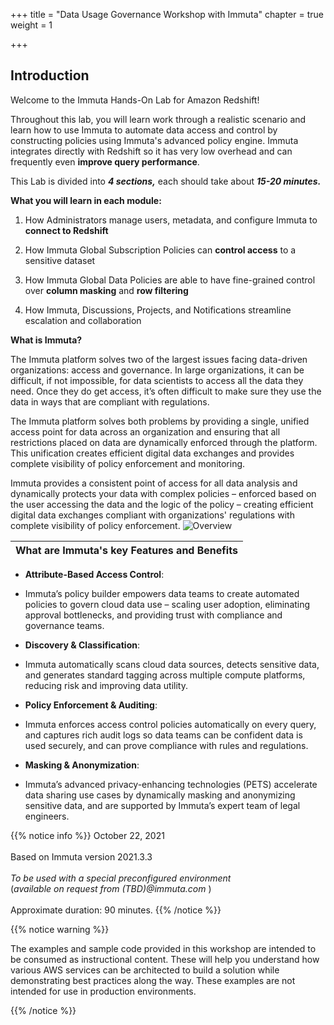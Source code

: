 +++
title = "Data Usage Governance Workshop with Immuta"
chapter = true
weight = 1

+++

## **Introduction**

Welcome to the Immuta Hands-On Lab for Amazon Redshift!

Throughout this lab, you will learn work through a realistic scenario and learn how to use Immuta to automate data access and control by constructing policies using Immuta's advanced policy engine.  Immuta integrates directly with Redshift so it has very low overhead and can frequently even **improve query performance**. 

This Lab is divided into ***4 sections,*** each should take about ***15-20 minutes.***  

**What you will learn in each module:**

1. How Administrators manage users, metadata, and configure Immuta to **connect to Redshift** 

2. How Immuta Global Subscription Policies can **control access** to a sensitive dataset

3. How Immuta Global Data Policies are able to have fine-grained control over **column masking** and **row filtering**

4. How Immuta, Discussions, Projects, and Notifications streamline escalation and collaboration



**What is Immuta?**

The Immuta platform solves two of the largest issues facing data-driven organizations: access and governance. In large organizations, it can be difficult, if not impossible, for data scientists to access all the data they need. Once they do get access, it’s often difficult to make sure they use the data in ways that are compliant with regulations.

The Immuta platform solves both problems by providing a single, unified access point for data across an organization and ensuring that all restrictions placed on data are dynamically enforced through the platform. This unification creates efficient digital data exchanges and provides complete visibility of policy enforcement and monitoring.

Immuta provides a consistent point of access for all data analysis and dynamically protects your data with complex policies – enforced based on the user accessing the data and the logic of the policy – creating efficient digital data exchanges compliant with organizations' regulations with complete visibility of policy enforcement.
![Overview](/images/Overview.jpg)



| **What are Immuta's key Features and Benefits** |
| ----------------------------------------------- |

- **Attribute-Based Access Control**:
- Immuta’s policy builder empowers data teams to create automated policies to govern cloud data use – scaling user adoption, eliminating approval bottlenecks, and providing trust with compliance and governance teams.

- **Discovery & Classification**:
- Immuta automatically scans cloud data sources, detects sensitive data, and generates standard tagging across multiple compute platforms, reducing risk and improving data utility.

- **Policy Enforcement & Auditing**:
- Immuta enforces access control policies automatically on every query, and captures rich audit logs so data teams can be confident data is used securely, and can prove compliance with rules and regulations.

- **Masking & Anonymization**:
- Immuta’s advanced privacy-enhancing technologies (PETS) accelerate data sharing use cases by dynamically masking and anonymizing sensitive data, and are supported by Immuta’s expert team of legal engineers.



{{% notice info %}}
October 22, 2021<br/><br/>
Based on Immuta version 2021.3.3 <br/><br />*To be used with a special preconfigured environment*<br/>(*available on request from (TBD)@immuta.com* )<br/><br />Approximate duration: 90 minutes.
{{% /notice %}}


{{% notice warning %}}
<p style='text-align: left;'>
The examples and sample code provided in this workshop are intended to be consumed as instructional content. These will help you understand how various AWS services can be architected to build a solution while demonstrating best practices along the way. These examples are not intended for use in production environments.
</p>
{{% /notice %}}

